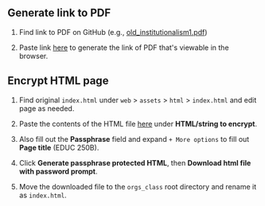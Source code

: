 ## Generate link to PDF

1. Find link to PDF on GitHub (e.g., [old_institutionalism1.pdf](https://github.com/anyone-can-cook/orgs_class/blob/master/lectures/old_institutionalism1/old_institutionalism1.pdf))

2. Paste link [here](https://nbviewer.jupyter.org/) to generate the link of PDF that's viewable in the browser.

## Encrypt HTML page

1. Find original `index.html` under `web` > `assets` > `html` > `index.html` and edit page as needed.

2. Paste the contents of the HTML file [here](https://robinmoisson.github.io/staticrypt/) under **HTML/string to encrypt**.

3. Also fill out the **Passphrase** field and expand `+ More options` to fill out **Page title** (EDUC 250B).

4. Click **Generate passphrase protected HTML**, then **Download html file with password prompt**.

5. Move the downloaded file to the `orgs_class` root directory and rename it as `index.html`.
